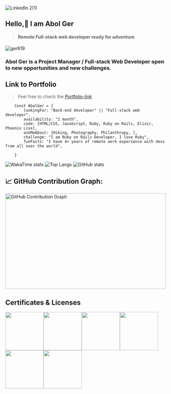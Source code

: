 ![Linkedln 2(1)](https://user-images.githubusercontent.com/9010615/174154252-c77af24f-d6ec-41d4-9b0b-26b9a8bf714f.png)

## Hello,👋 I am Abol Ger

>#### Remote Full-stack web developer ready for adventure 


<p align="left"> <img src="https://komarev.com/ghpvc/?username=ger619&label=Profile%20views&color=0e75b6&style=flat" alt="ger619" /> </p>





### Abol Ger is a Project Manager / Full-stack Web Developer open to new opportunities and new challenges.

## Link to Portfolio

> Feel free to check the
> [Portfolio-link](https://abol-ger-01.netlify.app)


    
        Const AbolGer = {
            lookingFor: "Back-end developer" || "Full-stack web developer", `
            availability: "1 month",
            code: [HTML/CSS, JavaScript, Ruby, Ruby on Rails, Elixir, Phoenix Live],
            askMeAbout: [Hiking, Photography, Philanthropy, ],
            challenge: "I am Ruby on Rails Developer, I love Ruby",
            funFacts: "I have 4+ years of remote work experience with devs from all over the world",
        
        }

 <!-- WakaTime stats -->
<picture>
  <source srcset="https://github-readme-stats.vercel.app/api/wakatime?username=ger619&layout=compact&theme=dark" media="(prefers-color-scheme: dark)">
  <img src="https://github-readme-stats.vercel.app/api/wakatime?username=ger619&layout=compact&theme=default" alt="WakaTime stats">
</picture>

<!-- Top Langs -->
<picture>
  <source srcset="https://github-readme-stats.vercel.app/api/top-langs/?username=ger619&theme=dark" media="(prefers-color-scheme: dark)">
  <img src="https://github-readme-stats.vercel.app/api/top-langs/?username=ger619&theme=default" alt="Top Langs">
</picture>

<!-- GitHub stats -->
<picture>
  <source srcset="https://github-readme-stats.vercel.app/api?username=ger619&show_icons=true&theme=dark" media="(prefers-color-scheme: dark)">
  <img src="https://github-readme-stats.vercel.app/api?username=ger619&show_icons=true&theme=default" alt="GitHub stats">
</picture>



## 📈 GitHub Contribution Graph:
<picture>
  <source srcset="https://github-readme-activity-graph.vercel.app/graph?username=ger619&theme=github-dark" media="(prefers-color-scheme: dark)">
  <img height="300px" style="width: 100%;" src="https://github-readme-activity-graph.vercel.app/graph?username=ger619&theme=minimal" alt="GitHub Contribution Graph"/>
</picture>




<h2 align="left">Certificates & Licenses</h2>

 <img src="https://user-images.githubusercontent.com/9010615/202282952-bf4113a2-5c54-472d-b966-c4edb470dea3.png" width="120px" href="https://www.credential.net/be28982a-1c43-404b-b1ac-21a21f24d555?record_view=true#gs.ies96n" target="_blank"/><img src="https://user-images.githubusercontent.com/9010615/202286474-5a3772c9-3b02-4d14-b5a8-855b9e7ec806.png" width="120px" href="https://www.credential.net/be28982a-1c43-404b-b1ac-21a21f24d555?record_view=true#gs.ies96n" target="_blank"/><img src="https://user-images.githubusercontent.com/9010615/202287061-10d82b7a-aa3b-49a8-9a90-8c866de77326.png" width="120px" href="https://www.credential.net/be28982a-1c43-404b-b1ac-21a21f24d555?record_view=true#gs.ies96n" target="_blank"/><img src="https://user-images.githubusercontent.com/9010615/202288304-647f68e1-19da-4ace-a5e6-a8a605e6f86d.png" width="120px" href="https://www.credential.net/be28982a-1c43-404b-b1ac-21a21f24d555?record_view=true#gs.ies96n" target="_blank"/><img src="https://user-images.githubusercontent.com/9010615/202288267-506ad556-4db8-4a4c-b539-9910e0e047e2.png" width="120px" href="https://www.credential.net/be28982a-1c43-404b-b1ac-21a21f24d555?record_view=true#gs.ies96n" target="_blank"/><img src="https://user-images.githubusercontent.com/9010615/202289832-cefae4b0-f687-47a9-b0dc-b19348b437aa.png" width="120px" href="https://www.credential.net/be28982a-1c43-404b-b1ac-21a21f24d555?record_view=true#gs.ies96n" target="_blank"/>


